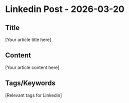 # Linkedin Post - 2026-03-20

## Title
[Your article title here]

## Content
[Your article content here]

## Tags/Keywords
[Relevant tags for Linkedin]
